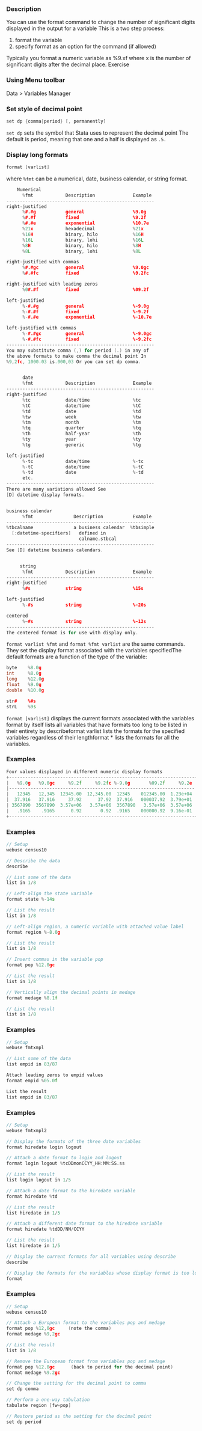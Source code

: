### Description

You can use the format command to change the number of significant digits displayed in the output for a variable This is a two step process:
1) format the variable
2) specify format as an option for the command (if allowed)

Typically you format a numeric variable as %9.xf where x is the number of significant digits after the decimal place.
Exercise

### Using Menu toolbar

Data > Variables Manager

### Set style of decimal point

```cpp
set dp {comma|period} [, permanently]
```

`set dp` sets the symbol that Stata uses to represent the decimal point The default is period, meaning that one and a half is displayed as `.5.`

### Display long formats

```cpp
format [varlist]
```

where `%fmt` can be a numerical, date, business calendar, or string format.

```cpp
    Numerical
      %fmt            Description              Example
-------------------------------------------------------
right-justified
      %#.#g           general                  %9.0g
      %#.#f           fixed                    %9.2f
      %#.#e           exponential              %10.7e
      %21x            hexadecimal              %21x
      %16H            binary, hilo             %16H
      %16L            binary, lohi             %16L
      %8H             binary, hilo             %8H
      %8L             binary, lohi             %8L

right-justified with commas
      %#.#gc          general                  %9.0gc
      %#.#fc          fixed                    %9.2fc

right-justified with leading zeros
      %0#.#f          fixed                    %09.2f

left-justified
      %-#.#g          general                  %-9.0g
      %-#.#f          fixed                    %-9.2f
      %-#.#e          exponential              %-10.7e

left-justified with commas
      %-#.#gc         general                  %-9.0gc
      %-#.#fc         fixed                    %-9.2fc
-------------------------------------------------------
You may substitute comma (,) for period (.) in any of
the above formats to make comma the decimal point In
%9,2fc, 1000.03 is.000,03 Or you can set dp comma.


      date
      %fmt            Description              Example
-------------------------------------------------------
right-justified
      %tc             date/time                %tc
      %tC             date/time                %tC
      %td             date                     %td
      %tw             week                     %tw
      %tm             month                    %tm
      %tq             quarter                  %tq
      %th             half-year                %th
      %ty             year                     %ty
      %tg             generic                  %tg

left-justified
      %-tc            date/time                %-tc
      %-tC            date/time                %-tC
      %-td            date                     %-td
      etc.
-------------------------------------------------------
There are many variations allowed See
[D] datetime display formats.


business calendar
      %fmt               Description           Example
-------------------------------------------------------
%tbcalname               a business calendar  %tbsimple
  [:datetime-specifiers]   defined in
                           calname.stbcal
-------------------------------------------------------
See [D] datetime business calendars.


     string
      %fmt            Description              Example
-------------------------------------------------------
right-justified
      %#s             string                   %15s

left-justified
      %-#s            string                   %-20s

centered
      %~#s            string                   %~12s
-------------------------------------------------------
The centered format is for use with display only.
```

`format varlist %fmt` and `format %fmt varlist` are the same commands. They set the display format associated with the variables specifiedThe default formats are a function of the type of the variable:

```cpp
byte    %8.0g
int     %8.0g
long    %12.0g
float   %9.0g
double  %10.0g

str#    %#s
strL    %9s
```

`format [varlist]` displays the current formats associated with the variables format by itself lists all variables that have formats too long to be listed in their entirety by describeformat varlist lists the formats for the specified variables regardless of their lengthformat * lists the formats for all the variables.

### Examples

```cpp
Four values displayed in different numeric display formats
+---------------------------------------------------------------------+
|   %9.0g   %9.0gc     %9.2f     %9.2fc %-9.0g       %09.2f     %9.2e |
|---------------------------------------------------------------------|
|   12345   12,345  12345.00  12,345.00  12345    012345.00  1.23e+04 |
|  37.916   37.916     37.92      37.92  37.916   000037.92  3.79e+01 |
| 3567890  3567890  3.57e+06   3.57e+06  3567890   3.57e+06  3.57e+06 |
|   .9165    .9165      0.92       0.92  .9165    000000.92  9.16e-01 |
+---------------------------------------------------------------------+
```

### Examples

```cpp
// Setup
webuse census10

// Describe the data
describe

// List some of the data
list in 1/8

// Left-align the state variable
format state %-14s

// List the result
list in 1/8

// Left-align region, a numeric variable with attached value label
format region %-8.0g

// List the result
list in 1/8

// Insert commas in the variable pop
format pop %12.0gc

// List the result
list in 1/8

// Vertically align the decimal points in medage
format medage %8.1f

// List the result
list in 1/8
```

### Examples

```cpp
// Setup
webuse fmtxmpl

// List some of the data
list empid in 83/87

Attach leading zeros to empid values
format empid %05.0f

List the result
list empid in 83/87
```

### Examples

```cpp
// Setup
webuse fmtxmpl2

// Display the formats of the three date variables
format hiredate login logout

// Attach a date format to login and logout
format login logout %tcDDmonCCYY_HH:MM:SS.ss

// List the result
list login logout in 1/5

// Attach a date format to the hiredate variable
format hiredate %td

// List the result
list hiredate in 1/5

// Attach a different date format to the hiredate variable
format hiredate %tdDD/NN/CCYY

// List the result
list hiredate in 1/5

// Display the current formats for all variables using describe
describe

// Display the formats for the variables whose display format is too long to show in the describe output
format
```

### Examples

```cpp
// Setup
webuse census10

// Attach a European format to the variables pop and medage
format pop %12,0gc     (note the comma)
format medage %9,2gc

// List the result
list in 1/8

// Remove the European format from variables pop and medage
format pop %12.0gc      (back to period for the decimal point)
format medage %9.2gc

// Change the setting for the decimal point to comma
set dp comma

// Perform a one-way tabulation
tabulate region [fw=pop]

// Restore period as the setting for the decimal point
set dp period
```
